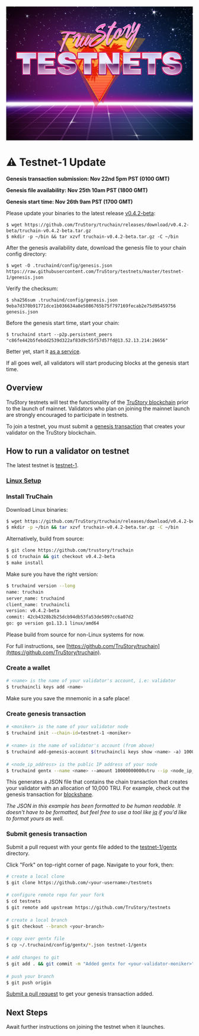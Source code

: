 ![logo](./logo.jpg)

# ⚠️ Testnet-1 Update

**Genesis transaction submission: Nov 22nd 5pm PST (0100 GMT)**

**Genesis file availability:      Nov 25th 10am PST (1800 GMT)**

**Genesis start time:             Nov 26th 9am PST (1700 GMT)**


Please update your binaries to the latest release [v0.4.2-beta](https://github.com/TruStory/truchain/releases/tag/v0.4.2-beta):
```
$ wget https://github.com/TruStory/truchain/releases/download/v0.4.2-beta/truchain-v0.4.2-beta.tar.gz
$ mkdir -p ~/bin && tar xzvf truchain-v0.4.2-beta.tar.gz -C ~/bin
```

After the genesis availability date, download the genesis file to your chain config directory:
```
$ wget -O .truchaind/config/genesis.json https://raw.githubusercontent.com/TruStory/testnets/master/testnet-1/genesis.json
```

Verify the checksum:
```
$ sha256sum .truchaind/config/genesis.json
9eba7d370b91771dce1b036634a8e5086765b75f797169fecab2e75d95459756 genesis.json
```

Before the genesis start time, start your chain:
```
$ truchaind start --p2p.persistent_peers "c86fe442b5febdd2539d322af83d9c55f57d57fd@13.52.13.214:26656"
```
Better yet, start it [as a service](https://github.com/TruStory/testnets/blob/master/linux.md#make-a-system-service-optional).

If all goes well, all validators will start producing blocks at the genesis start time.

## Overview

TruStory testnets will test the functionality of the [TruStory blockchain](https://github.com/TruStory/truchain) prior to the launch of mainnet. Validators who plan on joining the mainnet launch are strongly encouraged to participate in testnets.

To join a testnet, you must submit a [genesis transaction](https://github.com/TruStory/testnets#create-genesis-transaction) that creates your validator on the TruStory blockchain.

## How to run a validator on testnet

The latest testnet is [testnet-1](https://github.com/TruStory/testnets/tree/master/testnet-1).

### [Linux Setup](./linux.md)

### Install TruChain

Download Linux binaries:
```sh
$ wget https://github.com/TruStory/truchain/releases/download/v0.4.2-beta/truchain-v0.4.2-beta.tar.gz
$ mkdir -p ~/bin && tar xzvf truchain-v0.4.2-beta.tar.gz -C ~/bin
```

Alternatively, build from source:
```sh
$ git clone https://github.com/trustory/truchain
$ cd truchain && git checkout v0.4.2-beta
$ make install
```

Make sure you have the right version:
```sh
$ truchaind version --long
name: truchain
server_name: truchaind
client_name: truchaincli
version: v0.4.2-beta
commit: 42cb4328b2b25dcb94db53fa53de5097cc6a07d2
go: go version go1.13.1 linux/amd64
```

Please build from source for non-Linux systems for now.

For full instructions, see [https://github.com/TruStory/truchain](https://github.com/TruStory/truchain).

### Create a wallet

```sh
# <name> is the name of your validator's account, i.e: validator
$ truchaincli keys add <name>
```
Make sure you save the mnemonic in a safe place!

### Create genesis transaction

```sh
# <moniker> is the name of your validator node
$ truchaind init --chain-id=testnet-1 <moniker>

# <name> is the name of validator's account (from above)
$ truchaind add-genesis-account $(truchaincli keys show <name> -a) 10000000000utru

# <node_ip_address> is the public IP address of your node
$ truchaind gentx --name <name> --amount 10000000000utru --ip <node_ip_address>
```

This generates a JSON file that contains the chain transaction that creates your validator with an allocation of 10,000 TRU. 
For example, check out the genesis transaction for [blockshane](https://github.com/TruStory/testnets/blob/master/testnet-1/gentx/gentx-267f9165a57da281721c3cf58adfeb9d506b7777.json). 

_The JSON in this example has been formatted to be human readable. It doesn't have to be formatted, but feel free to use a tool like [jq](https://stedolan.github.io/jq/) if you'd like to format yours as well._

### Submit genesis transaction

Submit a pull request with your gentx file added to the [testnet-1/gentx](https://github.com/TruStory/testnets/tree/master/testnet-1/gentx) directory.

Click "Fork" on top-right corner of page. Navigate to your fork, then:

```sh
# create a local clone
$ git clone https://github.com/<your-username>/testnets

# configure remote repo for your fork
$ cd testnets
$ git remote add upstream https://github.com/TruStory/testnets

# create a local branch
$ git checkout --branch <your-branch>

# copy over gentx file
$ cp ~/.truchaind/config/gentx/*.json testnet-1/gentx

# add changes to git
$ git add . && git commit -m "Added gentx for <your-validator-moniker>"

# push your branch
$ git push origin
```

[Submit a pull request](https://help.github.com/en/github/collaborating-with-issues-and-pull-requests/creating-a-pull-request-from-a-fork) to get your genesis transaction added.

## Next Steps

Await further instructions on joining the testnet when it launches.
